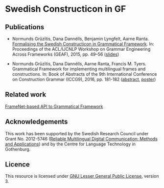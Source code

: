 Swedish Constructicon in GF
===========================

Publications
------------

  - Normunds Grūzītis, Dana Dannélls, Benjamin Lyngfelt, Aarne Ranta. [Formalising the Swedish Constructicon in Grammatical Framework](http://www.aclweb.org/anthology/W/W15/W15-3307.pdf). In: Proceedings of the ACL/IJCNLP Workshop on Grammar Engineering Across Frameworks (GEAF), 2015, pp. 49–56 ([slides](http://www.slideshare.net/normundsg/formalising-the-swedish-constructicon-in-grammatical-framework))

  - Normunds Grūzītis, Dana Dannélls, Aarne Ranta, Francis M. Tyers. Grammatical Framework for implementing multilingual frames and constructions. In: Book of Abstracts of the 9th International Conference on Construction Grammar (ICCG9), 2016, pp. 181-182 ([abstract](http://www.ufjf.br/iccg9/files/2015/02/ICCG9_Book_of_Abstracts_v1.pdf), [poster](http://www.slideshare.net/normundsg/grammatical-framework-for-implementing-multilingual-frames-and-constructions))

Related work
------------

[FrameNet-based API to Grammatical Framework](https://github.com/GrammaticalFramework/gf-contrib/tree/master/framenet)

Acknowledgements
----------------

This work has been supported by the Swedish Research Council under Grant No. 2012-5746 ([Reliable Multilingual Digital Communication: Methods and Applications](http://remu.grammaticalframework.org/)) and by the Centre for Language Technology in Gothenburg.

Licence
-------

This resource is licensed under [GNU Lesser General Public License](https://www.gnu.org/licenses/lgpl.html), version 3.
